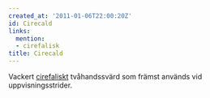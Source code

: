 ```yaml
---
created_at: '2011-01-06T22:00:20Z'
id: Cirecald
links:
  mention:
  - cirefalisk
title: Cirecald
---
```


Vackert [cirefaliskt] tvåhandssvärd som främst används vid uppvisningsstrider.

  [cirefaliskt]: cirefalisk
